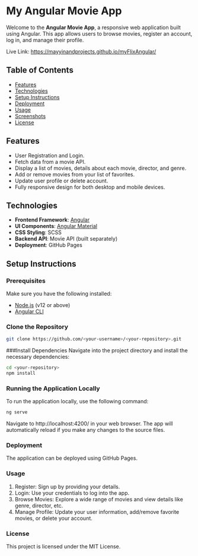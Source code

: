 # My Angular Movie App

Welcome to the **Angular Movie App**, a responsive web application built using Angular. This app allows users to browse movies, register an account, log in, and manage their profile.

Live Link: https://mayyinandprojects.github.io/myFlixAngular/

## Table of Contents

- [Features](#features)
- [Technologies](#technologies)
- [Setup Instructions](#setup-instructions)
- [Deployment](#deployment)
- [Usage](#usage)
- [Screenshots](#screenshots)
- [License](#license)

## Features

- User Registration and Login.
- Fetch data from a movie API.
- Display a list of movies, details about each movie, director, and genre.
- Add or remove movies from your list of favorites.
- Update user profile or delete account.
- Fully responsive design for both desktop and mobile devices.

## Technologies

- **Frontend Framework**: [Angular](https://angular.io/)
- **UI Components**: [Angular Material](https://material.angular.io/)
- **CSS Styling**: SCSS
- **Backend API**: Movie API (built separately)
- **Deployment**: GitHub Pages

## Setup Instructions

### Prerequisites

Make sure you have the following installed:

- [Node.js](https://nodejs.org/) (v12 or above)
- [Angular CLI](https://angular.io/cli)

### Clone the Repository

```bash
git clone https://github.com/<your-username>/<your-repository>.git
```

###Install Dependencies
Navigate into the project directory and install the necessary dependencies:

```bash
cd <your-repository>
npm install
```

### Running the Application Locally
To run the application locally, use the following command:


```bash
ng serve
```

Navigate to http://localhost:4200/ in your web browser. The app will automatically reload if you make any changes to the source files.

### Deployment
The application can be deployed using GitHub Pages.


### Usage

1. Register: Sign up by providing your details.
2. Login: Use your credentials to log into the app.
3. Browse Movies: Explore a wide range of movies and view details like genre, director, etc.
4. Manage Profile: Update your user information, add/remove favorite movies, or delete your account.

### License
This project is licensed under the MIT License.